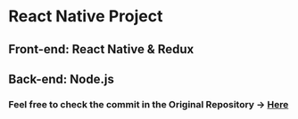 # React Native Project

## Front-end: React Native & Redux 

## Back-end: Node.js

### Feel free to check the commit in the Original Repository -> [Here](https://github.com/shawn137080/project-x)